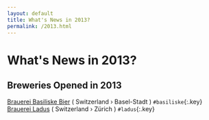 ```yaml
---
layout: default
title: What's News in 2013?
permalink: /2013.html
---
```


# What's News in 2013?


## Breweries Opened in 2013




[Brauerei Basiliske Bier](ch.html#basiliske)   ( Switzerland  › Basel-Stadt   ) `#basiliske`{:.key} <br>
[Brauerei Ladus](ch.html#ladus)   ( Switzerland  › Zürich   ) `#ladus`{:.key} <br>

